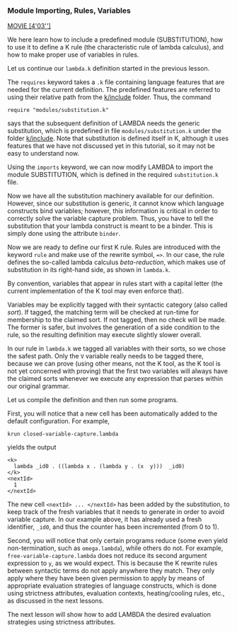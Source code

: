 ### Module Importing, Rules, Variables

[MOVIE [4'03'']](http://youtu.be/NDXgYfHG6R4)

We here learn how to include a predefined module (SUBSTITUTION), how to
use it to define a K rule (the characteristic rule of lambda calculus),
and how to make proper use of variables in rules.

Let us continue our `lambda.k` definition started in the previous lesson.

The `requires` keyword takes a `.k` file containing language features that are
needed for the current definition.  The predefined features are referred to
using their relative path from the [k/include](/include/) folder.  Thus, the command

    require "modules/substitution.k"

says that the subsequent definition of LAMBDA needs the generic substitution,
which is predefined in file `modules/substitution.k` under the folder [k/include](/include/).
Note that substitution is defined itself in K, although it uses features that
we have not discussed yet in this tutorial, so it may not be easy to understand now.

Using the `imports` keyword, we can now modify LAMBDA to import the module
SUBSTITUTION, which is defined in the required `substitution.k` file.

Now we have all the substitution machinery available for our definition.
However, since our substitution is generic, it cannot know which language
constructs bind variables; however, this information is critical in order to
correctly solve the variable capture problem.  Thus, you have to tell the
substitution that your lambda construct is meant to be a binder.  This is
simply done using the attribute `binder`.

Now we are ready to define our first K rule.  Rules are introduced with the
keyword `rule` and make use of the rewrite symbol, `=>`.  In our case,
the rule defines the so-called lambda calculus *beta-reduction*, which
makes use of substitution in its right-hand side, as shown in `lambda.k`.

By convention, variables that appear in rules start with a capital letter
(the current implementation of the K tool may even enforce that).

Variables may be explicitly tagged with their syntactic category (also called
*sort*).  If tagged, the matching term will be checked at run-time for
membership to the claimed sort.  If not tagged, then no check will be made.
The former is safer, but involves the generation of a side condition to the
rule, so the resulting definition may execute slightly slower overall.

In our rule in `lambda.k` we tagged all variables with their sorts, so we chose
the safest path.  Only the `V` variable really needs to be tagged there,
because we can prove (using other means, not the K tool, as the K tool is not
yet concerned with proving) that the first two variables will always have the
claimed sorts whenever we execute any expression that parses within our
original grammar.

Let us compile the definition and then run some programs.

First, you will notice that a new cell has been automatically added to the
default configuration.  For example,

    krun closed-variable-capture.lambda

yields the output

    <k>
      lambda _id0 . ((lambda x . (lambda y . (x  y)))  _id0) 
    </k> 
    <nextId>
      1 
    </nextId> 

The new cell `<nextId> ... </nextId>` has been added by the substitution,
to keep track of the fresh variables that it needs to generate in order to
avoid variable capture.  In our example above, it has already used a fresh
identifier, `_id0`, and thus the counter has been incremented (from 0 to 1).

Second, you will notice that only certain programs reduce (some even yield
non-termination, such as `omega.lambda`), while others do not.  For example,
`free-variable-capture.lambda` does not reduce its second argument expression
to `y`, as we would expect.  This is because the K rewrite rules between syntactic
terms do not apply anywhere they match.  They only apply where they have been
given permission to apply by means of appropriate evaluation strategies of language
constructs, which is done using strictness attributes, evaluation contexts,
heating/cooling rules, etc., as discussed in the next lessons.

The next lesson will show how to add LAMBDA the desired evaluation strategies
using strictness attributes.
